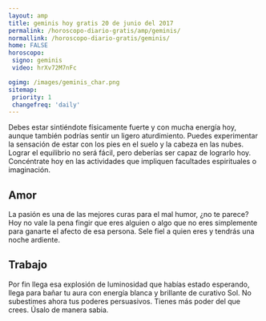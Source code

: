 ```yaml
---
layout: amp
title: geminis hoy gratis 20 de junio del 2017 
permalink: /horoscopo-diario-gratis/amp/geminis/
normallink: /horoscopo-diario-gratis/geminis/
home: FALSE
horoscopo:
 signo: geminis
 video: hrXv72M7nFc

ogimg: /images/geminis_char.png
sitemap:
 priority: 1
 changefreq: 'daily'
---
```



Debes estar sintiéndote físicamente fuerte y con mucha energía hoy, aunque también podrías sentir un ligero aturdimiento. Puedes experimentar la sensación de estar con los pies en el suelo y la cabeza en las nubes. Lograr el equilibrio no será fácil, pero deberías ser capaz de lograrlo hoy. Concéntrate hoy en las actividades que impliquen facultades espirituales o imaginación.

## Amor

La pasión es una de las mejores curas para el mal humor, ¿no te parece? Hoy no vale la pena fingir que eres alguien o algo que no eres simplemente para ganarte el afecto de esa persona. Sele fiel a quien eres y tendrás una noche ardiente.

## Trabajo

Por fin llega esa explosión de luminosidad que habías estado esperando, llega para bañar tu aura con energía blanca y brillante de curativo Sol. No subestimes ahora tus poderes persuasivos. Tienes más poder del que crees. Úsalo de manera sabia.